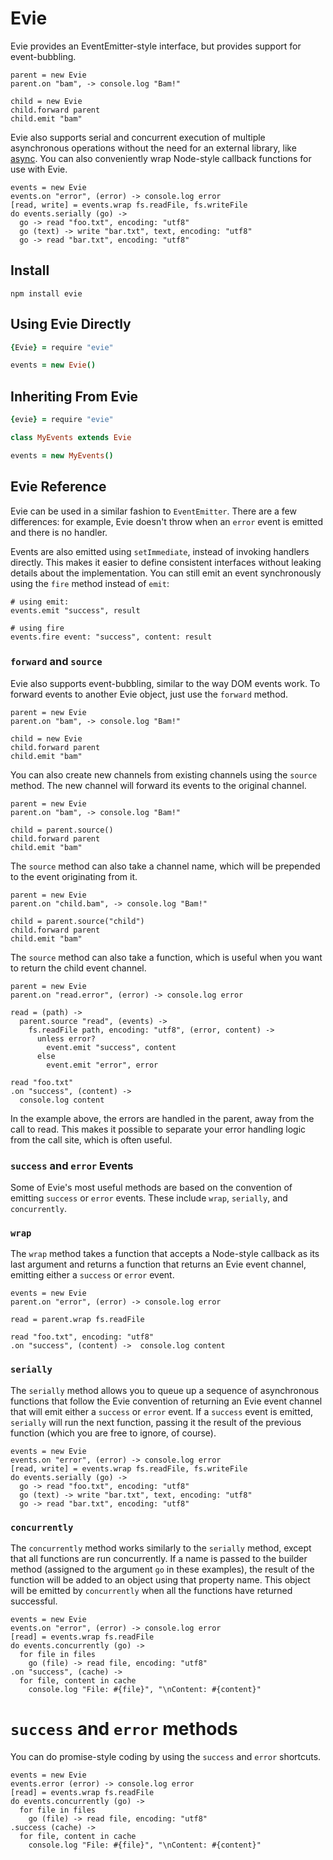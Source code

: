 # Evie

Evie provides an EventEmitter-style interface, but provides support for event-bubbling.

```coffee-script
parent = new Evie
parent.on "bam", -> console.log "Bam!"

child = new Evie
child.forward parent
child.emit "bam"
```

Evie also supports serial and concurrent execution of multiple asynchronous operations without the need for an external library, like [async][0]. You can also conveniently wrap Node-style callback functions for use with Evie.

[0]:https://github.com/caolan/async

```coffee-script
events = new Evie
events.on "error", (error) -> console.log error
[read, write] = events.wrap fs.readFile, fs.writeFile
do events.serially (go) ->
  go -> read "foo.txt", encoding: "utf8"
  go (text) -> write "bar.txt", text, encoding: "utf8"
  go -> read "bar.txt", encoding: "utf8"
```

## Install

    npm install evie

## Using Evie Directly

```coffee
{Evie} = require "evie"

events = new Evie()
```

## Inheriting From Evie

```coffee
{evie} = require "evie"

class MyEvents extends Evie

events = new MyEvents()
```

## Evie Reference

Evie can be used in a similar fashion to `EventEmitter`. There are a few differences: for example, Evie doesn't throw when an `error` event is emitted and there is no handler.

Events are also emitted using `setImmediate`, instead of invoking handlers directly. This makes it easier to define consistent interfaces without leaking details about the implementation. You can still emit an event synchronously using the `fire` method instead of `emit`:

```coffee-script
# using emit:
events.emit "success", result

# using fire
events.fire event: "success", content: result
```

### `forward` and `source`

Evie also supports event-bubbling, similar to the way DOM events work. To forward events to another Evie object, just use the `forward` method.

```coffee-script
parent = new Evie
parent.on "bam", -> console.log "Bam!"

child = new Evie
child.forward parent
child.emit "bam"
```

You can also create new channels from existing channels using the `source` method. The new channel will forward its events to the original channel.

```coffee-script
parent = new Evie
parent.on "bam", -> console.log "Bam!"

child = parent.source()
child.forward parent
child.emit "bam"
```

The `source` method can also take a channel name, which will be prepended to the event originating from it.

```coffee-script
parent = new Evie
parent.on "child.bam", -> console.log "Bam!"

child = parent.source("child")
child.forward parent
child.emit "bam"
```

The `source` method can also take a function, which is useful when you want to return the child event channel.

```coffee-script
parent = new Evie
parent.on "read.error", (error) -> console.log error

read = (path) ->
  parent.source "read", (events) ->
    fs.readFile path, encoding: "utf8", (error, content) ->
      unless error?
        event.emit "success", content
      else
        event.emit "error", error

read "foo.txt"
.on "success", (content) ->
  console.log content
```

In the example above, the errors are handled in the parent, away from the call to read. This makes it possible to separate your error handling logic from the call site, which is often useful.

### `success` and `error` Events

Some of Evie's most useful methods are based on the convention of emitting `success` or `error` events. These include `wrap`, `serially`, and `concurrently`.

### `wrap`

The `wrap` method takes a function that accepts a Node-style callback as its last argument and returns a function that returns an Evie event channel, emitting either a `success` or `error` event.

```coffee-script
events = new Evie
parent.on "error", (error) -> console.log error

read = parent.wrap fs.readFile

read "foo.txt", encoding: "utf8"
.on "success", (content) ->  console.log content
```

### `serially`

The `serially` method allows you to queue up a sequence of asynchronous functions that follow the Evie convention of returning an Evie event channel that will emit either a `success` or `error` event. If a `success` event is emitted, `serially` will run the next function, passing it the result of the previous function (which you are free to ignore, of course).

```coffee-script
events = new Evie
events.on "error", (error) -> console.log error
[read, write] = events.wrap fs.readFile, fs.writeFile
do events.serially (go) ->
  go -> read "foo.txt", encoding: "utf8"
  go (text) -> write "bar.txt", text, encoding: "utf8"
  go -> read "bar.txt", encoding: "utf8"
```

### `concurrently`

The `concurrently` method works similarly to the `serially` method, except that all functions are run concurrently. If a name is passed to the builder method (assigned to the argument `go` in these examples), the result of the function will be added to an object using that property name. This object will be emitted by `concurrently` when all the functions have returned successful.

```coffee-script
events = new Evie
events.on "error", (error) -> console.log error
[read] = events.wrap fs.readFile
do events.concurrently (go) ->
  for file in files
    go (file) -> read file, encoding: "utf8"
.on "success", (cache) ->
  for file, content in cache
    console.log "File: #{file}", "\nContent: #{content}"
```

# `success` and `error` methods

You can do promise-style coding by using the `success` and `error` shortcuts.

```coffee-script
events = new Evie
events.error (error) -> console.log error
[read] = events.wrap fs.readFile
do events.concurrently (go) ->
  for file in files
    go (file) -> read file, encoding: "utf8"
.success (cache) ->
  for file, content in cache
    console.log "File: #{file}", "\nContent: #{content}"
```
